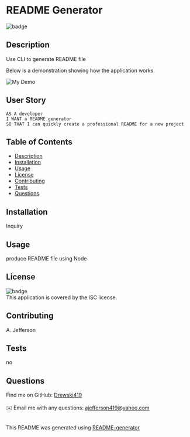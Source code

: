 
<h1>README Generator</h1>


![badge](https://img.shields.io/badge/license-ISC-brightgreen)<br />

## Description
Use CLI to generate README file


Below is a demonstration showing how the application works.

![My Demo](ajefferson-readme-generator.gif)


## User Story
``````````````````````````````````````````````````````````````````
AS A developer
I WANT a README generator
SO THAT I can quickly create a professional README for a new project
``````````````````````````````````````````````````````````````````

## Table of Contents
- [Description](#description)
- [Installation](#installation)
- [Usage](#usage)
- [License](#license)
- [Contributing](#contributing)
- [Tests](#tests)
- [Questions](#questions)

## Installation
Inquiry

## Usage
produce README file using Node

## License
![badge](https://img.shields.io/badge/license-ISC-brightgreen)
<br />
This application is covered by the ISC license. 

## Contributing
A. Jefferson

## Tests
no

## Questions

Find me on GitHub: [Drewski419](https://github.com/Drewski419)<br />
<br />
✉️ Email me with any questions: ajefferson419@yahoo.com<br /><br />

This README was generated using [README-generator](https://github.com/Drewski419/README-generator) 
  